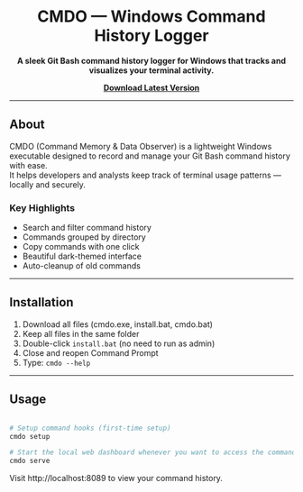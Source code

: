 <h1 align="center"> CMDO — Windows Command History Logger</h1>

<p align="center">
  <b>A sleek Git Bash command history logger for Windows that tracks and visualizes your terminal activity.</b>
</p>

<p align="center">
  <a href="https://github.com/tanu2534/cmdo-release/blob/main/cmdo.exe">
     <b>Download Latest Version</b>
  </a>
</p>

---

##  About
CMDO (Command Memory & Data Observer) is a lightweight Windows executable designed to record and manage your Git Bash command history with ease.  
It helps developers and analysts keep track of terminal usage patterns — locally and securely.

###  Key Highlights
-   Search and filter command history
-   Commands grouped by directory
-   Copy commands with one click
-   Beautiful dark-themed interface
-   Auto-cleanup of old commands

---

##  Installation

1. Download all files (cmdo.exe, install.bat, cmdo.bat)
2. Keep all files in the same folder
3. Double-click `install.bat` (no need to run as admin)
4. Close and reopen Command Prompt
5. Type: `cmdo --help`

---

##  Usage

```bash

# Setup command hooks (first-time setup)
cmdo setup

# Start the local web dashboard whenever you want to access the command logs 
cmdo serve
```


Visit http://localhost:8089 to view your command history.
